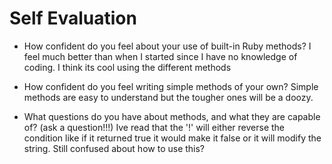 # Self Evaluation

- How confident do you feel about your use of built-in Ruby methods?
I feel much better than when I started since I have no knowledge of coding. I think its cool using the different methods

- How confident do you feel writing simple methods of your own?
Simple methods are easy to understand but the tougher ones will be a doozy.

- What questions do you have about methods, and what they are capable of? (ask a question!!!)
 Ive read that the '!' will either reverse the condition like if it returned true it would make it false or it will modify the string. Still confused about how to use this?